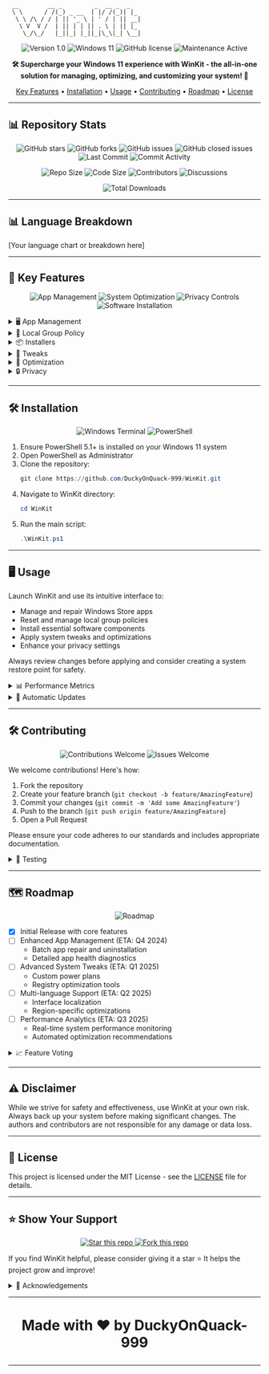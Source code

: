 ```
 __        __ _         _  __ _  _    
 \ \      / /(_) _ __  | |/ /(_)| |_  
  \ \ /\ / / | || '_ \ | ' / | || __| 
   \ V  V /  | || | | || . \ | || |_  
    \_/\_/   |_||_| |_||_|\_\|_| \__| 
```                                      

<p align="center">
  <img src="https://img.shields.io/badge/version-1.0-blue?style=for-the-badge" alt="Version 1.0" />
  <img src="https://img.shields.io/badge/Windows%2011-%230079d5.svg?style=for-the-badge&logo=windows11&logoColor=white" alt="Windows 11" />
  <img src="https://img.shields.io/github/license/DuckyOnQuack-999/WinKit?style=for-the-badge&logo=github&color=green" alt="GitHub license" />
  <img src="https://img.shields.io/badge/Maintenance-Active-green.svg?style=for-the-badge" alt="Maintenance Active" />
</p>

<p align="center">
  <strong>🛠️ Supercharge your Windows 11 experience with WinKit - the all-in-one solution for managing, optimizing, and customizing your system! 🚀</strong>
</p>

<p align="center">
  <a href="#-key-features">Key Features</a> •
  <a href="#-installation">Installation</a> •
  <a href="#-usage">Usage</a> •
  <a href="#-contributing">Contributing</a> •
  <a href="#-roadmap">Roadmap</a> •
  <a href="#-license">License</a>
</p>

---

## 📊 Repository Stats

<p align="center">
  <img src="https://img.shields.io/github/stars/DuckyOnQuack-999/WinKit?style=for-the-badge&logo=github&color=yellow" alt="GitHub stars" />
  <img src="https://img.shields.io/github/forks/DuckyOnQuack-999/WinKit?style=for-the-badge&logo=github&color=blue" alt="GitHub forks" />
  <img src="https://img.shields.io/github/issues/DuckyOnQuack-999/WinKit?style=for-the-badge&logo=github&color=red" alt="GitHub issues" />
  <img src="https://img.shields.io/github/issues-closed/DuckyOnQuack-999/WinKit?style=for-the-badge&logo=github&color=green" alt="GitHub closed issues" />
  <img src="https://img.shields.io/github/last-commit/DuckyOnQuack-999/WinKit?style=for-the-badge&logo=github&color=orange" alt="Last Commit" />
  <img src="https://img.shields.io/github/commit-activity/m/DuckyOnQuack-999/WinKit?style=for-the-badge&logo=github&color=blue" alt="Commit Activity" />
</p>

<p align="center">
  <img src="https://img.shields.io/github/repo-size/DuckyOnQuack-999/WinKit?style=for-the-badge&logo=github&color=purple" alt="Repo Size" />
  <img src="https://img.shields.io/github/languages/code-size/DuckyOnQuack-999/WinKit?style=for-the-badge&logo=github&color=purple" alt="Code Size" />
  <img src="https://img.shields.io/github/contributors/DuckyOnQuack-999/WinKit?style=for-the-badge&logo=github&color=blue" alt="Contributors" />
  <img src="https://img.shields.io/github/discussions/DuckyOnQuack-999/WinKit?style=for-the-badge&logo=github&color=yellow" alt="Discussions" />
</p>

<p align="center">
  <img src="https://img.shields.io/github/downloads/DuckyOnQuack-999/WinKit/total?style=for-the-badge&logo=github&color=brightgreen" alt="Total Downloads" />
</p>

---

## 📊 Language Breakdown

[Your language chart or breakdown here]

---

## 🚀 Key Features

<p align="center">
  <img src="https://img.shields.io/badge/App%20Management-%230079d5.svg?style=for-the-badge&logo=windows11" alt="App Management" />
  <img src="https://img.shields.io/badge/System%20Optimization-%2300FF7F.svg?style=for-the-badge&logo=windows" alt="System Optimization" />
  <img src="https://img.shields.io/badge/Privacy%20Controls-%23FFD700.svg?style=for-the-badge&logo=shield" alt="Privacy Controls" />
  <img src="https://img.shields.io/badge/Software%20Installation-%23FF4500.svg?style=for-the-badge&logo=windows" alt="Software Installation" />
</p>

<details>
<summary>🖥️ App Management</summary>

- **Get-InstalledStoreApps**: Retrieve and display installed Windows Store apps
- **Repair-StoreApp**: Fix issues with selected Windows Store apps
- **Uninstall-App**: Remove apps locally or globally
- **Update-StoreApps**: Automatically update all installed Store apps
- **Export-AppList**: Generate a list of installed apps for easy reinstallation

</details>

<details>
<summary>🔐 Local Group Policy</summary>

- **Reset-LocalGroupPolicy**: Restore default local group policy settings
- **Clear-Logs & Refresh-Logs**: Manage log displays effectively
- **Export-GroupPolicy**: Save current group policy settings for backup
- **Import-GroupPolicy**: Restore group policy settings from a backup

</details>

<details>
<summary>📦 Installers</summary>

- **Install-VisualCppRedistributable**: Get the latest Visual C++ Redistributables
- **Install-DirectX**: Update or install DirectX
- **Install-DotNetSDKs**: Set up multiple .NET SDK versions
- **Install-WindowsSubsystemForLinux**: Set up WSL with your preferred Linux distribution
- **Install-PackageManager**: Install and configure popular package managers (Chocolatey, Scoop, Winget)

</details>

<details>
<summary>🔧 Tweaks</summary>

- **Disable-Telemetry**: Enhance privacy by turning off data collection
- **Enable-DarkMode**: Activate system-wide dark theme
- **Disable-Cortana**: Turn off Windows virtual assistant
- **Optimize-WindowsSearch**: Improve search functionality and reduce resource usage
- **Customize-StartMenu**: Personalize your Start menu layout and functionality

</details>

<details>
<summary>🚀 Optimization</summary>

- **Clean-TemporaryFiles**: Free up disk space
- **Defragment-Drives**: Improve system performance
- **Optimize-Startup**: Speed up boot times
- **Manage-WindowsServices**: Fine-tune system services for better performance
- **Analyze-SystemPerformance**: Get detailed reports on system bottlenecks and suggestions for improvement

</details>

<details>
<summary>🔒 Privacy</summary>

- **Disable-ActivityHistory**: Stop Windows from tracking your activity
- **Manage-AppPermissions**: Control data access for apps
- **Clear-BrowsingData**: Clean up your browsing history and cache
- **Configure-WindowsFirewall**: Set up advanced firewall rules for better security
- **Encrypt-PersonalData**: Set up BitLocker encryption for your drives

</details>

---

## 🛠️ Installation

<p align="center">
  <img src="https://img.shields.io/badge/Windows%20Terminal-%234D4D4D.svg?style=for-the-badge&logo=windows-terminal&logoColor=white" alt="Windows Terminal" />
  <img src="https://img.shields.io/badge/PowerShell-%235391FE.svg?style=for-the-badge&logo=powershell&logoColor=white" alt="PowerShell" />
</p>

1. Ensure PowerShell 5.1+ is installed on your Windows 11 system
2. Open PowerShell as Administrator
3. Clone the repository:
   ```powershell
   git clone https://github.com/DuckyOnQuack-999/WinKit.git
   ```
4. Navigate to WinKit directory:
   ```powershell
   cd WinKit
   ```
5. Run the main script:
   ```powershell
   .\WinKit.ps1
   ```

---

## 🖥️ Usage

Launch WinKit and use its intuitive interface to:
- Manage and repair Windows Store apps
- Reset and manage local group policies
- Install essential software components
- Apply system tweaks and optimizations
- Enhance your privacy settings

Always review changes before applying and consider creating a system restore point for safety.

<details>
<summary>📊 Performance Metrics</summary>

Track your system's performance improvements with WinKit:

- **Boot Time**: Measure and compare boot times before and after optimization
- **Disk Space**: Monitor freed up disk space after cleaning temporary files
- **Memory Usage**: Track RAM usage improvements
- **CPU Utilization**: Analyze CPU performance enhancements
- **Battery Life**: For laptops, measure battery life improvements

</details>

<details>
<summary>🔄 Automatic Updates</summary>

WinKit now includes an auto-update feature:

1. Check for updates: `.\WinKit.ps1 -CheckForUpdates`
2. Apply updates: `.\WinKit.ps1 -Update`
3. Configure update frequency in the settings menu

</details>

---

## 🛠️ Contributing

<p align="center">
  <img src="https://img.shields.io/badge/Contributions-Welcome-brightgreen?style=for-the-badge" alt="Contributions Welcome" />
  <img src="https://img.shields.io/badge/Issues-Welcome-orange?style=for-the-badge" alt="Issues Welcome" />
</p>

We welcome contributions! Here's how:

1. Fork the repository
2. Create your feature branch (`git checkout -b feature/AmazingFeature`)
3. Commit your changes (`git commit -m 'Add some AmazingFeature'`)
4. Push to the branch (`git push origin feature/AmazingFeature`)
5. Open a Pull Request

Please ensure your code adheres to our standards and includes appropriate documentation.

<details>
<summary>🧪 Testing</summary>

Before submitting a pull request:

1. Run all unit tests: `.\Tests\Run-UnitTests.ps1`
2. Perform integration tests: `.\Tests\Run-IntegrationTests.ps1`
3. Update documentation if you've added new features or changed existing functionality

</details>

---

## 🗺️ Roadmap

<p align="center">
  <img src="https://img.shields.io/badge/Roadmap-2024--2025-lightblue?style=for-the-badge&logo=trello" alt="Roadmap" />
</p>

- [x] Initial Release with core features
- [ ] Enhanced App Management (ETA: Q4 2024)
  - Batch app repair and uninstallation
  - Detailed app health diagnostics
- [ ] Advanced System Tweaks (ETA: Q1 2025)
  - Custom power plans
  - Registry optimization tools
- [ ] Multi-language Support (ETA: Q2 2025)
  - Interface localization
  - Region-specific optimizations
- [ ] Performance Analytics (ETA: Q3 2025)
  - Real-time system performance monitoring
  - Automated optimization recommendations

<details>
<summary>📈 Feature Voting</summary>

Help us prioritize future features:

1. Visit our [GitHub Discussions](https://github.com/DuckyOnQuack-999/WinKit/discussions) page
2. Look for the "Feature Requests" category
3. Vote on existing features or suggest new ones

Top-voted features will be prioritized in our development roadmap!

</details>

---

## ⚠️ Disclaimer

While we strive for safety and effectiveness, use WinKit at your own risk. Always back up your system before making significant changes. The authors and contributors are not responsible for any damage or data loss.

---

## 📄 License

This project is licensed under the MIT License - see the [LICENSE](LICENSE) file for details.

---

## ⭐ Show Your Support

<p align="center">
  <a href="https://github.com/DuckyOnQuack-999/WinKit/stargazers">
    <img src="https://img.shields.io/github/stars/DuckyOnQuack-999/WinKit?style=for-the-badge" alt="Star this repo" />
  </a>
  <a href="https://github.com/DuckyOnQuack-999/WinKit/network/members">
    <img src="https://img.shields.io/github/forks/DuckyOnQuack-999/WinKit?style=for-the-badge" alt="Fork this repo" />
  </a>
</p>

If you find WinKit helpful, please consider giving it a star ⭐ It helps the project grow and improve!

<details>
<summary>🙏 Acknowledgements</summary>

We'd like to thank the following projects and communities:

- [PowerShell](https://github.com/PowerShell/PowerShell)
- [Windows Terminal](https://github.com/microsoft/terminal)
- [Chocolatey](https://chocolatey.org/)
- [Scoop](https://scoop.sh/)
- [Windows Package Manager (winget)](https://github.com/microsoft/winget-cli)

Your contributions to the open-source community have been invaluable in the development of WinKit.

</details>

---

# <p align="center"> Made with ❤️ by DuckyOnQuack-999 </p>

---
